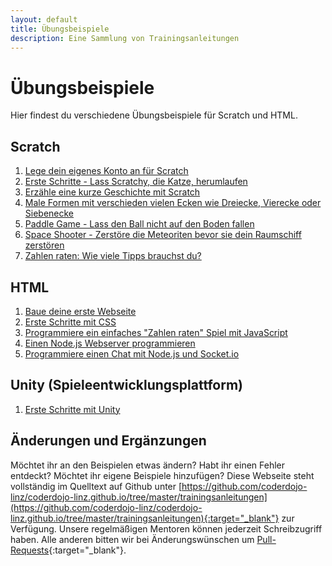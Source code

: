 ```yaml
---
layout: default
title: Übungsbeispiele
description: Eine Sammlung von Trainingsanleitungen
---
```


# Übungsbeispiele

Hier findest du verschiedene Übungsbeispiele für Scratch und HTML.

## Scratch

1. [Lege dein eigenes Konto an für Scratch](/trainingsanleitungen/scratch/scratch-konto-anlegen.html)
2. [Erste Schritte - Lass Scratchy, die Katze, herumlaufen](/trainingsanleitungen/scratch/scratch-erste-schritte.html)
3. [Erzähle eine kurze Geschichte mit Scratch](/trainingsanleitungen/scratch/scratch-geschichte-katze-und-ente.html)
4. [Male Formen mit verschieden vielen Ecken wie Dreiecke, Vierecke oder Siebenecke](/trainingsanleitungen/scratch/scratch-n-ecke-malen.html)
5. [Paddle Game - Lass den Ball nicht auf den Boden fallen](/trainingsanleitungen/scratch/scratch-paddle-game.html)
6. [Space Shooter - Zerstöre die Meteoriten bevor sie dein Raumschiff zerstören](/trainingsanleitungen/scratch/scratch-space-shooter.html)
7. [Zahlen raten: Wie viele Tipps brauchst du?](/trainingsanleitungen/scratch/scratch-zahlenraten.html)


## HTML

1. [Baue deine erste Webseite](/trainingsanleitungen/web/html-meine-erste-webseite.html)
2. [Erste Schritte mit CSS](/trainingsanleitungen/web/erste-schritte-mit-css.html)
2. [Programmiere ein einfaches "Zahlen raten" Spiel mit JavaScript](/trainingsanleitungen/web/javascript-zahlen-raten.html)
3. [Einen Node.js Webserver programmieren](/trainingsanleitungen/web/nodejs-webserver.html)
4. [Programmiere einen Chat mit Node.js und Socket.io](/trainingsanleitungen/web/nodejs-socketio-chat.html)

## Unity (Spieleentwicklungsplattform)

1. [Erste Schritte mit Unity](/trainingsanleitungen/unity/erste-schritte-mit-unity.html)

## Änderungen und Ergänzungen

Möchtet ihr an den Beispielen etwas ändern? Habt ihr einen Fehler entdeckt? Möchtet ihr eigene Beispiele hinzufügen? Diese Webseite steht vollständig im Quelltext auf Github unter [https://github.com/coderdojo-linz/coderdojo-linz.github.io/tree/master/trainingsanleitungen](https://github.com/coderdojo-linz/coderdojo-linz.github.io/tree/master/trainingsanleitungen){:target="_blank"} zur Verfügung. Unsere regelmäßigen Mentoren können jederzeit Schreibzugriff haben. Alle anderen bitten wir bei Änderungswünschen um [Pull-Requests](https://help.github.com/articles/using-pull-requests/){:target="_blank"}.
